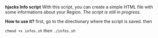 **hjacks Info script**
With this script, you can create a simple HTML file with some informations about your Region. *The script is still in progress.*

**How to use it?**
first, go to the directionary where the script is saved. then

``` chmod +x infos.sh ``` 
*then*
```./infos.sh```
